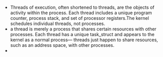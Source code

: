 - Threads of execution, often shortened to threads, are the objects of activity within the process. Each thread includes a unique program counter, process stack, and set of processor registers.The kernel schedules individual threads, not processes.
- a thread is merely a process that shares certain resources with other processes. Each thread has a unique task_struct and appears to the kernel as a normal process—
threads just happen to share resources, such as an address space, with other processes.
-
